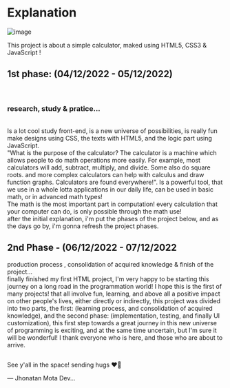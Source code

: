 <h1>Explanation </h1>

![image](https://user-images.githubusercontent.com/119200828/205682676-e945802d-1420-411e-a58b-88fef397be58.png)

This project is about a simple calculator, maked using HTML5, CSS3 & JavaScript !

<h2>1st phase: (04/12/2022 - 05/12/2022)</h2><br>
<h3>research, study & pratice...</h3><br>
Is a lot cool study front-end, is a new universe of possibilities, is really fun make designs using CSS, the texts with HTML5, and the logic part using JavaScript.<br>
"What is the purpose of the calculator? The calculator is a machine which allows people to do math operations more easily. For example, most calculators will add, subtract, multiply, and divide. Some also do square roots. and more complex calculators can help with calculus and draw function graphs. Calculators are found everywhere!". Is a powerful tool, that we use in a whole lotta applications in our daily life, can be used in basic math, or in advanced math types!<br>
The math is the most important part in computation! every calculation that your computer can do, is only possible through the math use!<br>
after the initial explanation, i'm put the phases of the project below, and as the days go by, i'm gonna refresh the project phases.

<h2>2nd Phase - (06/12/2022 - 07/12/2022<br></h2>
production process , consolidation of acquired knowledge & finish of the project...<br>
finally finished my first HTML project, I'm very happy to be starting this journey on a long road in the programmation world! I hope this is the first of many projects! that all involve fun, learning, and above all a positive impact on other people's lives, either directly or indirectly, this project was divided into two parts, the first: (learning process, and consolidation of acquired knowledge), and the second phase: (implementation, testing, and finally UI customization),
this first step towards a great journey in this new universe of programming is exciting, and at the same time uncertain, but I'm sure it will be wonderful! I thank everyone who is here, and those who are about to arrive.

##

See y'all in the space! sending hugs ❤️‍🔥

— Jhonatan Mota Dev...
